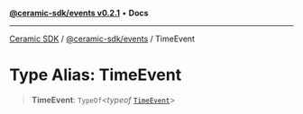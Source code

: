 [**@ceramic-sdk/events v0.2.1**](../README.md) • **Docs**

***

[Ceramic SDK](../../../README.md) / [@ceramic-sdk/events](../README.md) / TimeEvent

# Type Alias: TimeEvent

> **TimeEvent**: `TypeOf`\<*typeof* [`TimeEvent`](../variables/TimeEvent.md)\>
